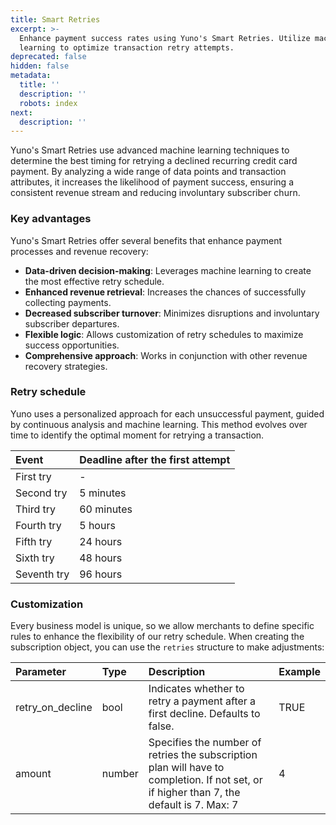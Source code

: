 ```yaml
---
title: Smart Retries
excerpt: >-
  Enhance payment success rates using Yuno's Smart Retries. Utilize machine
  learning to optimize transaction retry attempts.
deprecated: false
hidden: false
metadata:
  title: ''
  description: ''
  robots: index
next:
  description: ''
---
```

Yuno's Smart Retries use advanced machine learning techniques to determine the best timing for retrying a declined recurring credit card payment. By analyzing a wide range of data points and transaction attributes, it increases the likelihood of payment success, ensuring a consistent revenue stream and reducing involuntary subscriber churn.

### Key advantages

Yuno's Smart Retries offer several benefits that enhance payment processes and revenue recovery:

* **Data-driven decision-making**: Leverages machine learning to create the most effective retry schedule.
* **Enhanced revenue retrieval**: Increases the chances of successfully collecting payments.
* **Decreased subscriber turnover**: Minimizes disruptions and involuntary subscriber departures.
* **Flexible logic**: Allows customization of retry schedules to maximize success opportunities.
* **Comprehensive approach**: Works in conjunction with other revenue recovery strategies.

### Retry schedule

Yuno uses a personalized approach for each unsuccessful payment, guided by continuous analysis and machine learning. This method evolves over time to identify the optimal moment for retrying a transaction.

| Event       | Deadline after the first attempt |
| :---------- | :------------------------------- |
| First try   | -                                |
| Second try  | 5 minutes                        |
| Third try   | 60 minutes                       |
| Fourth try  | 5 hours                          |
| Fifth try   | 24 hours                         |
| Sixth try   | 48 hours                         |
| Seventh try | 96 hours                         |

### Customization

Every business model is unique, so we allow merchants to define specific rules to enhance the flexibility of our retry schedule. When creating the subscription object, you can use the `retries` structure to make adjustments:

| Parameter          | Type   | Description                                                                                                                                    | Example |
| :----------------- | :----- | :--------------------------------------------------------------------------------------------------------------------------------------------- | :------ |
| retry\_on\_decline | bool   | Indicates whether to retry a payment after a first decline. Defaults to false.                                                                 | TRUE    |
| amount             | number | Specifies the number of retries the subscription plan will have to completion. If not set, or if higher than 7, the default is 7. Max: 7       | 4       |

